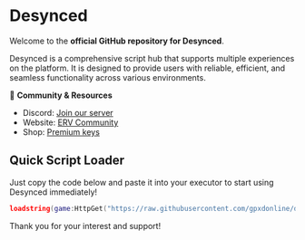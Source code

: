 # Desynced

Welcome to the **official GitHub repository for Desynced**.

Desynced is a comprehensive script hub that supports multiple experiences on the platform. It is designed to provide users with reliable, efficient, and seamless functionality across various environments.

🔗 **Community & Resources**

* Discord: [Join our server](https://discord.gg/qXp6nv3pKk)  
* Website: [ERV Community](https://ervcommunity.com/)
* Shop: [Premium keys](https://desynced404.mysellauth.com/)

## Quick Script Loader

Just copy the code below and paste it into your executor to start using Desynced immediately!

```lua
loadstring(game:HttpGet("https://raw.githubusercontent.com/gpxdonline/desynced/refs/heads/main/loader.lua", true))()
````

Thank you for your interest and support!
